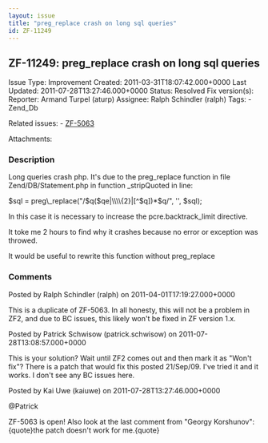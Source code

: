 ```yaml
---
layout: issue
title: "preg_replace crash on long sql queries"
id: ZF-11249
---
```


ZF-11249: preg\_replace crash on long sql queries
-------------------------------------------------

 Issue Type: Improvement Created: 2011-03-31T18:07:42.000+0000 Last Updated: 2011-07-28T13:27:46.000+0000 Status: Resolved Fix version(s): 
 Reporter:  Armand Turpel (aturp)  Assignee:  Ralph Schindler (ralph)  Tags: - Zend\_Db
 
 Related issues: - [ZF-5063](/issues/browse/ZF-5063)
 
 Attachments: 
### Description

Long queries crash php. It's due to the preg\_replace function in file Zend/DB/Statement.php in function \_stripQuoted in line:

$sql = preg\_replace("/$q($qe|\\\\{2}|[^$q])\*$q/", '', $sql);

In this case it is necessary to increase the pcre.backtrack\_limit directive.

It toke me 2 hours to find why it crashes because no error or exception was throwed.

It would be useful to rewrite this function without preg\_replace

 

 

### Comments

Posted by Ralph Schindler (ralph) on 2011-04-01T17:19:27.000+0000

This is a duplicate of ZF-5063. In all honesty, this will not be a problem in ZF2, and due to BC issues, this likely won't be fixed in ZF version 1.x.

 

 

Posted by Patrick Schwisow (patrick.schwisow) on 2011-07-28T13:08:57.000+0000

This is your solution? Wait until ZF2 comes out and then mark it as "Won't fix"? There is a patch that would fix this posted 21/Sep/09. I've tried it and it works. I don't see any BC issues here.

 

 

Posted by Kai Uwe (kaiuwe) on 2011-07-28T13:27:46.000+0000

@Patrick

ZF-5063 is open! Also look at the last comment from "Georgy Korshunov": {quote}the patch doesn't work for me.{quote}

 

 